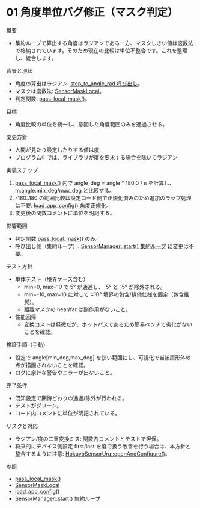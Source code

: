 # 01 角度単位バグ修正（マスク判定）

概要
- 集約ループで算出する角度はラジアンである一方、マスクしきい値は度数法で格納されています。そのため現在の比較は単位不整合です。これを整理し、統合します。

背景と現状
- 角度の算出はラジアン: [step_to_angle_rad 呼び出し](src/core/sensor_manager.cpp:287)。
- マスクは度数法: [SensorMaskLocal](src/config/config.h:21)。
- 判定関数: [pass_local_mask()](src/core/mask.h:6)。

目標
- 角度比較の単位を統一し、意図した角度範囲のみを通過させる。

変更方針
- 人間が見たり設定したりする値は度
- プログラム中では、ライブラリが度を要求する場合を除いてラジアン

実装ステップ
1. [pass_local_mask()](src/core/mask.h:6) 内で angle_deg = angle * 180.0 / π を計算し、m.angle.min_deg/max_deg と比較する。
2. -180..180 の範囲比較は設定ロード側で正規化済みのため追加のラップ処理は不要: [load_app_config() 角度正規化](src/config/config.cpp:54)。
3. 変更後の関数コメントに単位を明記する。

影響範囲
- 判定関数 [pass_local_mask()](src/core/mask.h:6) のみ。
- 呼び出し側（集約ループ）: [SensorManager::start() 集約ループ](src/core/sensor_manager.cpp:283) に変更は不要。

テスト方針
- 単体テスト（境界ケース含む）
  - min=0, max=10 で 5° が通過し、-5° と 15° が除外される。
  - min=-10, max=10 に対して ±10° 境界の包含/排他仕様を固定（包含推奨）。
  - 距離マスクの near/far は副作用がないこと。
- 性能回帰
  - 変換コストは軽微だが、ホットパスであるため簡易ベンチで劣化がないことを確認。

検証手順（手動）
- 設定で angle[min_deg,max_deg] を狭い範囲にし、可視化で当該扇形外の点が描画されないことを確認。
- ログに余計な警告やエラーが出ないこと。

完了条件
- 既知設定で期待どおりの通過/除外が行われる。
- テストがグリーン。
- コード内コメントに単位が明記されている。

リスクと対応
- ラジアン/度の二重変換ミス: 関数内コメントとテストで担保。
- 将来的にデバイス側設定 first/last を度で扱う改善を行う場合は、本方針と整合するように注意: [HokuyoSensorUrg::openAndConfigure()](src/sensors/hokuyo/HokuyoSensorUrg.cpp:55)。

参照
- [pass_local_mask()](src/core/mask.h:6)
- [SensorMaskLocal](src/config/config.h:21)
- [load_app_config()](src/config/config.cpp:7)
- [SensorManager::start() 集約ループ](src/core/sensor_manager.cpp:283)
